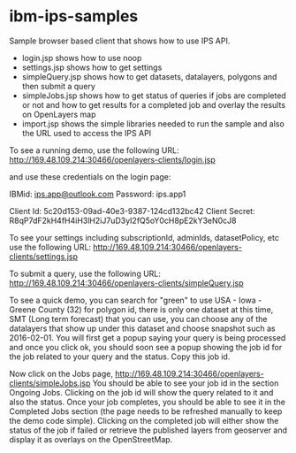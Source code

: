 # ibm-ips-samples
Sample browser based client that shows how to use IPS API.

* login.jsp shows how to use noop
* settings.jsp shows how to get settings
* simpleQuery.jsp shows how to get datasets, datalayers, polygons and then submit a query
* simpleJobs.jsp shows how to get status of queries if jobs are completed or not and how to get results for a completed job and overlay the results on OpenLayers map
* import.jsp shows the simple libraries needed to run the sample and also the URL used to access the IPS API

To see a running demo, use the following URL:
http://169.48.109.214:30466/openlayers-clients/login.jsp

and use these credentials on the login page:

IBMid:  ips.app@outlook.com
Password:  ips.app1

Client Id:  5c20d153-09ad-40e3-9387-124cd132bc42
Client Secret:  R8qP7dF2kH4fH4iH3lH2iJ7uD3yI2fQ5oY0cH8pE2kY3eN0cJ8

To see your settings including subscriptionId, adminIds, datasetPolicy, etc use the following URL:
http://169.48.109.214:30466/openlayers-clients/settings.jsp

To submit a query, use the following URL:
http://169.48.109.214:30466/openlayers-clients/simpleQuery.jsp

To see a quick demo, you can search for "green" to use USA - Iowa - Greene County (32) for polygon id, there is only one dataset at this time, SMT (Long term forecast) that you can use, you can choose any of the datalayers that show up under this dataset and choose snapshot such as 2016-02-01.
You will first get a popup saying your query is being processed and once you click ok, you should soon see a popup showing the job id for the job related to your query and the status. Copy this job id.

Now click on the Jobs page, http://169.48.109.214:30466/openlayers-clients/simpleJobs.jsp
You should be able to see your job id in the section Ongoing Jobs. Clicking on the job id will show the query related to it and also the status. Once your job completes, you should be able to see it in the Completed Jobs section (the page needs to be refreshed manually to keep the demo code simple). Clicking on the completed job will either show the status of the job if failed or retrieve the published layers from geoserver and display it as overlays on the OpenStreetMap.
